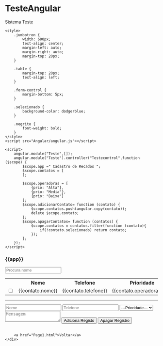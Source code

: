 # TesteAngular
Sistema Teste
<!DOCTYPE html>
<html ng-app="Teste">
<head>
    <meta charset="UTF-8">
    <title>Teste Programa</title>
    <link rel="stylesheet" type="text/css" href="Models/bootstrap.css">
   
    <style>
        .jumbotron {
            width: 600px;
            text-align: center;
            margin-left: auto;
            margin-right: auto;
            margin-top: 20px;
        }

        .table {
            margin-top: 20px;
            text-align: left;
        }

        .form-control {
            margin-bottom: 5px;
        }

        .selecionado {
            background-color: dodgerblue;
        }

        .negrito {
            font-weight: bold;
        }
    </style>
    <script src="Angular/angular.js"></script>
    
    <script>
        angular.module("Teste",[]);
        angular.module("Teste").controller("Testecontrol",function ($scope) {
            $scope.app =" Cadastro de Recados ";
            $scope.contatos = [
            ];

            $scope.operadoras = [
                {prio: "Alta"},
                {prio: "Media"},
                {prio: "Baixa"}
            ];
            $scope.adicionarContato= function (contato) {
                $scope.contatos.push(angular.copy(contato));
                delete $scope.contato;
            };
            $scope.apagarContatos= function (contatos) {
                $scope.contatos = contatos.filter(function (contato){
                    if(!contato.selecionado) return contato;
                });
            };
        });
    </script>
</head>
<body ng-controller="Testecontrol">
    <div class="jumbotron">
        <h3>{{app}}</h3>
        <input class="form-control" type="text" ng-model="BuscaNom" PLACEHOLDER="Procura nome">
        <table class="table table-striped">
            <tr>
                <th></th>
                <th>Nome</th>
                <th>Telefone</th>
                <th>Prioridade</th>
                <th>Mensagem</th>
            </tr>
            <tr ng-class="{selecionado: contato.selecionado, negrito: selecionado}" ng-repeat="contato in contatos | filter:{nome:BuscaNom}">
                <td><input type="checkbox" ng-model="contato.selecionado" /></td>
                <td>{{contato.nome}}</td>
                <td>{{contato.telefone}}</td>
                <td>{{contato.operadora.prio}}</td>
                <td>{{contato.area}}</td>
            </tr>
        </table>
        <hr />
        <input class="form-control" type="text" ng-model="contato.nome" placeholder="Nome" />
        <input class="form-control" type="text" ng-model="contato.telefone" placeholder="Telefone" />
        <select class="form-control" ng-model="contato.operadora" ng-options="operadora.prio for operadora in operadoras">
            <option value="">---Prioridade---</option>
        </select>
        <textarea class="form-control" type="textarea" ng-model="contato.area" placeholder="Mensagem" /></textarea>
        <button class="btn bg-primary" ng-click="adicionarContato(contato)" ng-disabled="!contato.nome || !contato.telefone">Adiciona Registo</button>
        <button class="btn bg-danger " ng-click="apagarContatos(contatos)" ng-disable="true">Apagar Registro</button>
        </br>
        </br>

        <a href="Page1.html">Voltar</a>
    </div>
</body>
</html>
